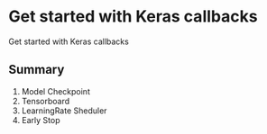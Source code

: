 # Get started with Keras callbacks
Get started with Keras callbacks

## Summary
1. Model Checkpoint
2. Tensorboard
3. LearningRate Sheduler
4. Early Stop
